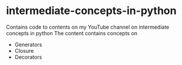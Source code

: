 # intermediate-concepts-in-python
Contains code to contents on my YouTube channel on intermediate concepts in python
The content contains concepts on   
* Generators
* Closure
* Decorators
